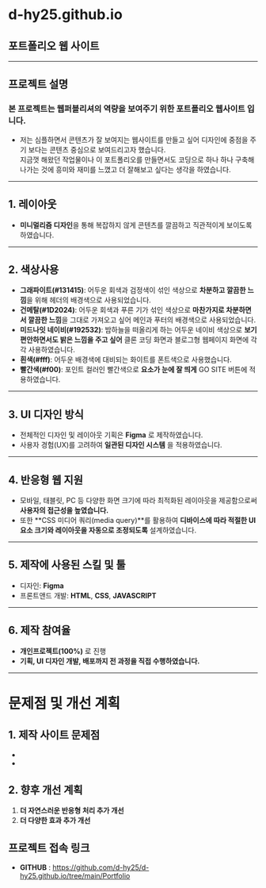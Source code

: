 # d-hy25.github.io
## 포트폴리오 웹 사이트
---
## 프로젝트 설명
### 본 프로젝트는 웹퍼블리셔의 역량을 보여주기 위한 **포트폴리오 웹사이트** 입니다.
* 저는 심플하면서 콘텐츠가 잘 보여지는 웹사이트를 만들고 싶어 디자인에 중점을 주기 보다는 콘텐츠 중심으로 보여드리고자 했습니다.   
지금껏 해왔던 작업물이나 이 포트폴리오를 만들면서도 코딩으로 하나 하나 구축해 나가는 것에 흥미와 재미를 느꼈고 더 잘해보고 싶다는 생각을 하였습니다.  
---
## 1. 레이아웃
* **미니멀리즘 디자인**을 통해 복잡하지 않게 콘텐츠를 깔끔하고 직관적이게 보이도록 하였습니다.
---
## 2. 색상사용
* **그래파이트(#131415)**: 어두운 회색과 검정색이 섞인 색상으로 **차분하고 깔끔한 느낌**을 위해 헤더의 배경색으로 사용되었습니다.
* **건메탈(#1D2024)**: 어두운 회색과 푸른 기가 섞인 색상으로 **마찬가지로 차분하면서 깔끔한 느낌**을 그대로 가져오고 싶어 메인과 푸터의 배경색으로 사용되었습니다.
* **미드나잇 네이비(#192532)**: 밤하늘을 떠올리게 하는 어두운 네이비 색상으로 **보기 편안하면서도 밝은 느낌을 주고 싶어** 클론 코딩 화면과 블로그형 웹페이지 화면에 각각 사용하였습니다.
* **흰색(#fff)**: 어두운 배경색에 대비되는 화이트를 폰트색으로 사용했습니다. 
* **빨간색(#f00)**: 포인트 컬러인 빨간색으로 **요소가 눈에 잘 띄게** GO SITE 버튼에 적용하였습니다.  
---
## 3. UI 디자인 방식
* 전체적인 디자인 및 레이아웃 기획은 **Figma** 로 제작하였습니다.   
* 사용자 경험(UX)를 고려하여 **일관된 디자인 시스템** 을 적용하였습니다.
---
## 4. 반응형 웹 지원
* 모바일, 태블릿, PC 등 다양한 화면 크기에 따라 최적화된 레이아웃을 제공함으로써 **사용자의 접근성을 높였습니다.**
* 또한 **CSS 미디어 쿼리(media query)**를 활용하여 **디바이스에 따라 적절한 UI 요소 크기와 레이아웃을 자동으로 조정되도록** 설계하였습니다.
---
## 5. 제작에 사용된 스킬 및 툴
* 디자인: **Figma** 
* 프론트앤드 개발: **HTML**, **CSS**, **JAVASCRIPT**
---
## 6. 제작 참여율
* **개인프로젝트(100%)** 로 진행
* **기획, UI 디자인 개발, 배포까지 전 과정을 직접 수행하였습니다.**
---
# 문제점 및 개선 계획

## 1. 제작 사이트 문제점
* 
* 
## 2. 향후 개선 계획
1. **더 자연스러운 반응형 처리 추가 개선**
2. **더 다양한 효과 추가 개선**
<!-- 3. **디자인 역량 추가 개선** -->

## 프로젝트 접속 링크
* **GITHUB** : https://github.com/d-hy25/d-hy25.github.io/tree/main/Portfolio
